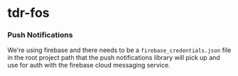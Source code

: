 # tdr-fos

### Push Notifications

We're using firebase and there needs to be a `firebase_credentials.json` file in the root project path that the push
notifications library will pick up and use for auth with the firebase cloud messaging service.
